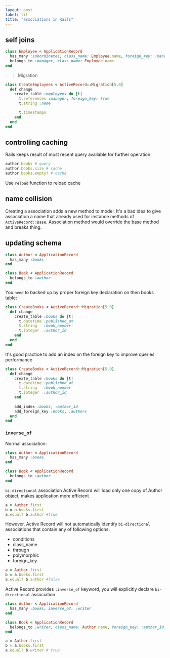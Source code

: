 ```yaml
---
layout: post
label: til
title: "associations in Rails"
---
```


## self joins
```ruby
class Employee < ApplicationRecord
  has_many :subordinates, class_name: Employee.name, foreign_key: :manager_id
  belongs_to :manager, class_name: Employee.name
end
```
> Migration

```ruby
class CreateEmployees < ActiveRecord::Migration[5.0]
  def change
    create_table :employees do |t|
      t.references :manager, foreign_key: true
      t.string :name

      t.timestamps
    end
  end
end
```

## controlling caching
Rails keeps result of most recent query available for further operation. 
```ruby
author.books # query
author.books.size # cache
author.books.empty? # cache
```
Use `reload` function to reload cache
## name collision
Creating a association adds a new method to model, It's a bad idea to give association a name that already used for instance methods of `ActiveRecord::Base`.
Association method would override the base method and breaks thing. 
## updating schema
```ruby
class Author < ApplicationRecord
  has_many :books
end 

class Book < ApplicationRecord
  belongs_to :author
end
```
You `need` to backed up by proper foreign key declaration on then books table:
```ruby
class CreateBooks < ActiveRecord::Migration[5.0]
  def change
    create_table :books do |t|
      t.datetime :published_at
      t.string   :book_number
      t.integer  :author_id
    end
  end
end
```

It's good practice to add an index on the foreign key to improve queries performance 
```ruby
class CreateBooks < ActiveRecord::Migration[5.0]
  def change
    create_table :books do |t|
      t.datetime :published_at
      t.string   :book_number
      t.integer  :author_id
    end
 
    add_index :books, :author_id
    add_foreign_key :books, :authors
  end
end
```
### `inverse_of`
Normal association: 
```ruby
class Author < ApplicationRecord
  has_many :books
end

class Book < ApplicationRecord
  belongs_to :author
end
```
`bi-directional` association
Active Record will load only one copy of Author object, makes application more efficient
```ruby
a = Author.first
b = a.books.first
a.equal? b.author #true
```
However, Active Record will not automatically identify `bi-directional` associations that contain any of following options: 
- conditions
- class_name
- through
- polymorphic
- foreign_key

```ruby
a = Author.first
b = a.books.first
a.equal? b.author #false
```
Active Record provides `:inverse_of` keyword, you will explicitly declare `bi-directional` association 
```ruby
class Author < ApplicationRecord
  has_many :books, inverse_of: :writer
end 

class Book < ApplicationRecord
  belongs_to :writer, class_name: Author.name, foreign_key: :author_id
end
```
```ruby
a = Author.first
b = a.books.first
a.equal? b.writer # true
```











